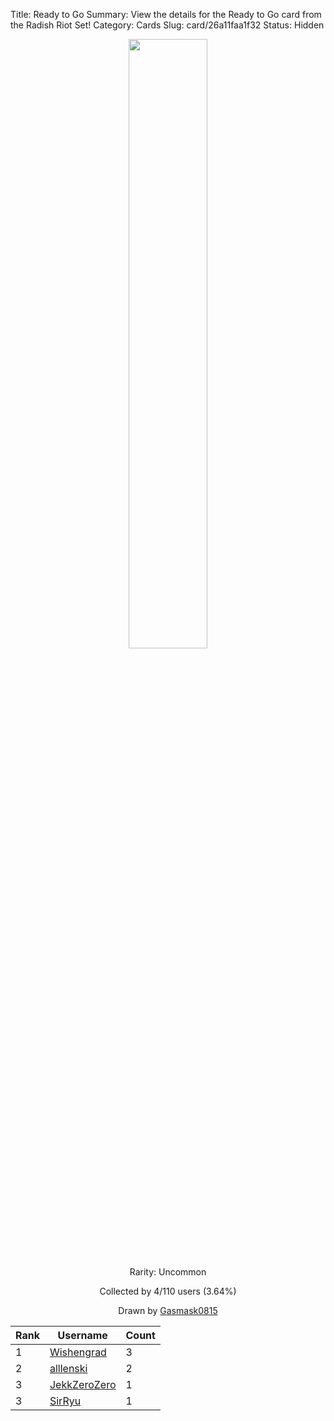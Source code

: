 Title: Ready to Go
Summary: View the details for the Ready to Go card from the Radish Riot Set!
Category: Cards
Slug: card/26a11faa1f32
Status: Hidden

<center><a href='/images/cards/26a11faa1f32.png'><img src='/images/cards/26a11faa1f32.png' width='50%'></a>

Rarity: Uncommon

Collected by 4/110 users (3.64%)

Drawn by <a href='https://twitter.com/Gasmask0815'>Gasmask0815</a></center>

<table class="table">
  <thead>
    <tr>
      <th scope="col">Rank</th>
      <th scope="col">Username</th>
      <th scope="col">Count</th>
    </tr>
  </thead>
  <tbody>
    <tr>
      <td>1</td>
      <td><a href="https://www.twitch.tv/wishengrad">Wishengrad</a></td>
      <td>3</td>
      </tr>
    <tr>
      <td>2</td>
      <td><a href="https://www.twitch.tv/alllenski">alllenski</a></td>
      <td>2</td>
      </tr>
    <tr>
      <td>3</td>
      <td><a href="https://www.twitch.tv/jekkzerozero">JekkZeroZero</a></td>
      <td>1</td>
      </tr>
    <tr>
      <td>3</td>
      <td><a href="https://www.twitch.tv/sirryu">SirRyu</a></td>
      <td>1</td>
      </tr>
  </tbody>
</table>